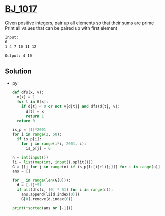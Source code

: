 # [BJ_1017](https://acmicpc.net/problem/1017)

Given positive integers, pair up all elements so that their sums are prime
Print all values that can be paired up with first element

```txt
Input:
6
1 4 7 10 11 12

Output: 4 10
```

## Solution

* py

  ```py
  def dfs(x, v):
    v[x] = 1
    for t in G[x]:
      if d[t] < 0 or not v[d[t]] and dfs(d[t], v):
        d[t] = x
        return 1
    return 0

  is_p = [1]*2001
  for i in range(2, 50):
    if is_p[i]:
      for j in range(i*i, 2001, i):
        is_p[j] = 0

  n = int(input())
  li = list(map(int, input().split()))
  G = [[j for j in range(n) if is_p[li[i]+li[j]]] for i in range(n)]
  ans = []

  for _ in range(len(G[0])):
    d = [-1]*51
    if all(dfs(i, [0] * 51) for i in range(n)):
      ans.append(li[d.index(0)])
      G[0].remove(d.index(0))

  print(*sorted(ans or [-1]))
  ```
